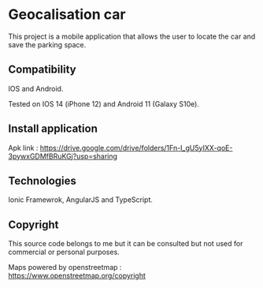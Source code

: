 # Geocalisation car

This project is a mobile application that allows the user to locate the car and save the parking space.

## Compatibility

IOS and Android.

Tested on IOS 14 (iPhone 12) and Android 11 (Galaxy S10e).

## Install application 

Apk link :
https://drive.google.com/drive/folders/1Fn-I_gU5yIXX-qoE-3pywxGDMfBRuKGj?usp=sharing

## Technologies

Ionic Framewrok, AngularJS and TypeScript.


## Copyright

This source code belongs to me but it can be consulted but not used for commercial or personal purposes.

Maps powered by openstreetmap : 
https://www.openstreetmap.org/copyright
